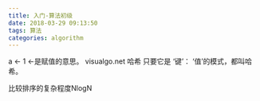 ```yaml
---
title: 入门-算法初级
date: 2018-03-29 09:13:50
tags: 算法
categories: algorithm
---
```

a <- 1
<-是赋值的意思。
visualgo.net
哈希
只要它是
‘键’： ‘值’的模式，都叫哈希。

比较排序的复杂程度NlogN